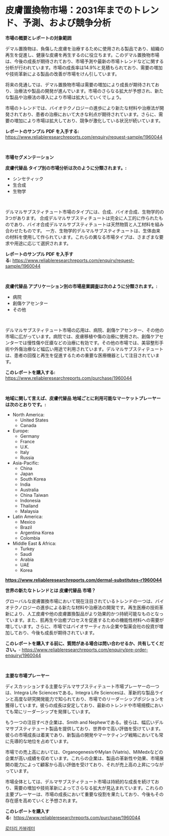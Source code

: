 <p><h1>皮膚置換物市場：2031年までのトレンド、予測、および競争分析</h1></p><p><strong>市場の概要とレポートの対象範囲</strong></p>
<p><p>デマル置換物は、負傷した皮膚を治療するために使用される製品であり、組織の再生を促進し、健康な皮膚を再生するのに役立ちます。このデマル置換物市場は、今後の成長が期待されており、市場予測や最新の市場トレンドなどに関する分析が行われています。市場の成長率は14.9%と見積もられており、需要の増加や技術革新による製品の改善が市場をけん引しています。</p><p>将来の見通しでは、デマル置換物市場は需要の増加により成長が期待されており、治療法や製品の開発が進んでいます。市場のさらなる拡大が予想され、新たな製品や治療法の導入により市場は拡大していくでしょう。</p><p>市場のトレンドでは、バイオテクノロジーの進歩により新たな材料や治療法が開発されており、患者の治療において大きな利点が期待されています。さらに、需要の増加により市場は拡大しており、競争が激化している状況が続いています。</p></p>
<p><strong>レポートのサンプル PDF を入手する:</strong> <a href="https://www.reliableresearchreports.com/enquiry/request-sample/1960044">https://www.reliableresearchreports.com/enquiry/request-sample/1960044</a></p>
<p>&nbsp;</p>
<p><strong>市場セグメンテーション</strong></p>
<p><strong>皮膚代替品 タイプ別の市場分析は次のように分類されます。:</strong></p>
<p><ul><li>シンセティック</li><li>生合成</li><li>生物学</li></ul></p>
<p>&nbsp;</p>
<p><p>デルマルサブスティチュート市場のタイプには、合成、バイオ合成、生物学的の3つがあります。 合成デルマルサブスティチュートは完全に人工的に作られたものであり、バイオ合成デルマルサブスティチュートは天然物質と人工材料を組み合わせたものです。 一方、生物学的デルマルサブスティチュートは、生体由来の材料を使用して作られています。これらの異なる市場タイプは、さまざまな要求や用途に応じて選択されます。</p></p>
<p><strong>レポートのサンプル PDF を入手する:</strong>&nbsp;<a href="https://www.reliableresearchreports.com/enquiry/request-sample/1960044">https://www.reliableresearchreports.com/enquiry/request-sample/1960044</a></p>
<p>&nbsp;</p>
<p><strong> 皮膚代替品 アプリケーション別の市場産業調査は次のように分類されます。:</strong></p>
<p><ul><li>病院</li><li>創傷ケアセンター</li><li>その他</li></ul></p>
<p>&nbsp;</p>
<p><p>デルマルサブスティテュート市場の応用は、病院、創傷ケアセンター、その他の市場に広がっています。病院では、皮膚移植や傷の治療に使用され、創傷ケアセンターでは慢性傷や圧瘡などの治療に有効です。その他の市場では、美容整形手術や外傷治療など幅広い用途で利用されています。デルマルサブスティテュートは、患者の回復と再生を促進するための重要な医療機器として注目されています。</p></p>
<p><strong>このレポートを購入する:</strong>&nbsp; <a href="https://www.reliableresearchreports.com/purchase/1960044">https://www.reliableresearchreports.com/purchase/1960044</a></p>
<p>&nbsp;</p>
<p><strong>地域に関して言えば、皮膚代替品 地域ごとに利用可能なマーケットプレーヤーは次のとおりです。:</strong></p>
<p><ul>
    <li>
        North America:
        <ul>
            <li>United States</li>
            <li>Canada</li>
        </ul>
    </li>
    <li>
        Europe:
        <ul>
            <li>Germany</li>
            <li>France</li>
            <li>U.K.</li>
            <li>Italy</li>
            <li>Russia</li>
        </ul>
    </li>
    <li>
        Asia-Pacific:
        <ul>
            <li>China</li>
            <li>Japan</li>
            <li>South Korea</li>
            <li>India</li>
            <li>Australia</li>
            <li>China Taiwan</li>
            <li>Indonesia</li>
            <li>Thailand</li>
            <li>Malaysia</li>
        </ul>
    </li>
    <li>
        Latin America:
        <ul>
            <li>Mexico</li>
            <li>Brazil</li>
            <li>Argentina Korea</li>
            <li>Colombia</li>
        </ul>
    </li>
    <li>
        Middle East & Africa:
        <ul>
            <li>Turkey</li>
            <li>Saudi</li>
            <li>Arabia</li>
            <li>UAE</li>
            <li>Korea</li>
        </ul>
    </li>
    </ul></p>
<p><strong><a href="https://www.reliableresearchreports.com/dermal-substitutes-r1960044">https://www.reliableresearchreports.com/dermal-substitutes-r1960044</a></strong>&nbsp;</p>
<p><strong>世界の新たなトレンドとは 皮膚代替品 市場？</strong></p>
<p><p>グローバルな皮膚置換市場において現在注目されているトレンドの一つは、バイオテクノロジーの進歩による新たな材料や治療法の開発です。再生医療の技術革新により、人工皮膚や他の皮膚置換製品がより効果的かつ持続可能なものとなっています。また、肌再生や治癒プロセスを促進するための機能性材料への需要が増しています。さらに、市場ではバイオサーティカル企業や製薬会社の投資が増加しており、今後も成長が期待されています。</p></p>
<p><strong>このレポートを購入する前に、質問がある場合は問い合わせるか、共有してください。</strong>- <a href="https://www.reliableresearchreports.com/enquiry/pre-order-enquiry/1960044">https://www.reliableresearchreports.com/enquiry/pre-order-enquiry/1960044</a></p>
<p>&nbsp;</p>
<p><strong>主要な市場プレーヤー</strong></p>
<p><p>ディスカッションする主要なデルマサブスティテュート市場プレーヤーの一つは、Integra Life Sciencesである。Integra Life Sciencesは、革新的な製品ラインと高度な研究開発能力で知られており、市場でのリーダーシップポジションを獲得しています。彼らの成長は安定しており、最新のトレンドや市場規模においても常にリーダーシップを発揮しています。</p><p>もう一つの注目すべき企業は、Smith and Nephewである。彼らは、幅広いデルマサブスティテュート製品を提供しており、世界中で高い評価を受けています。彼らの市場成長は着実であり、新製品の開発やマーケティング戦略においても常に先導的な地位を占めています。</p><p>市場での売上高においては、OrganogenesisやMylan (Viatris)、MiMedxなどの企業が高い成績を収めています。これらの企業は、製品の革新性や効果、市場展開の能力によって顧客から高い評価を受けており、それが売上高の上昇につながっています。</p><p>市場全体としては、デルマサブスティテュート市場は持続的な成長を続けており、需要の増加や技術革新によってさらなる拡大が見込まれています。これらの主要プレーヤーは、市場の成長において重要な役割を果たしており、今後もその存在感を高めていくと予想されます。</p></p>
<p><strong>このレポートを購入する:</strong>&nbsp;&nbsp;<a href="https://www.reliableresearchreports.com/purchase/1960044">https://www.reliableresearchreports.com/purchase/1960044</a></p>
<p><p><a href="https://github.com/laholand/Market-Research-Report-List-3/blob/main/780005618355.md">로터리 카뷰레터</a></p></p>